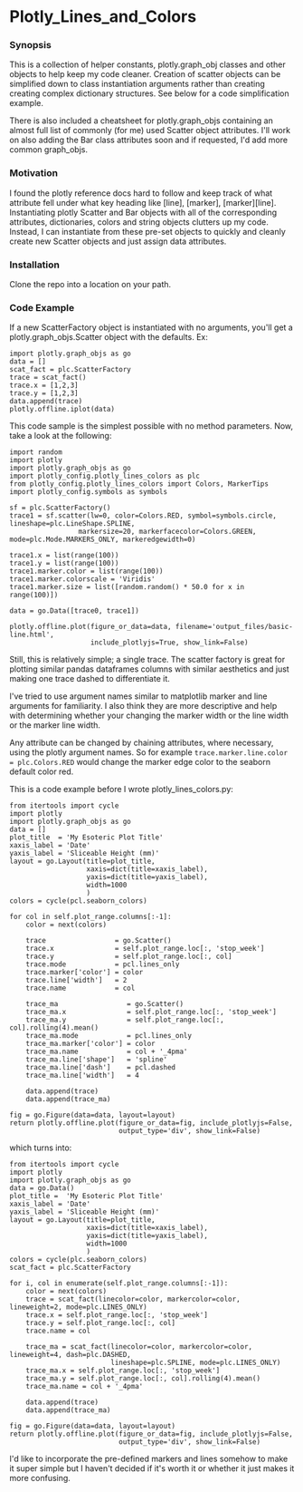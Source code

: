 # Plotly_Lines_and_Colors

### Synopsis
This is a collection of helper constants, plotly.graph_obj classes and other
objects to help keep my code cleaner. Creation of scatter objects can be simplified
down to class instantiation arguments rather than creating creating complex dictionary
structures. See below for a code simplification example.

There is also included a cheatsheet for plotly.graph_objs containing an almost
full list of commonly (for me) used Scatter object attributes. I'll work
on also adding the Bar class attributes soon and if requested, I'd add more
common graph_objs.

### Motivation
I found the plotly reference docs hard to follow and keep track of what attribute
fell under what key heading like [line], [marker], [marker][line].
Instantiating plotly Scatter and Bar objects with all of the corresponding
attributes, dictionaries, colors and string objects clutters up my code.
Instead, I can instantiate from these pre-set objects to quickly and cleanly
create new Scatter objects and just assign data attributes.

### Installation
Clone the repo into a location on your path.

### Code Example
If a new ScatterFactory object is instantiated with no arguments, you'll
get a plotly.graph_objs.Scatter object with the defaults. Ex:

    import plotly.graph_objs as go
    data = []
    scat_fact = plc.ScatterFactory
    trace = scat_fact()
    trace.x = [1,2,3]
    trace.y = [1,2,3]
    data.append(trace)
    plotly.offline.iplot(data)

This code sample is the simplest possible with no method parameters. Now, take a look at the following:

    import random
    import plotly
    import plotly.graph_objs as go
    import plotly_config.plotly_lines_colors as plc
    from plotly_config.plotly_lines_colors import Colors, MarkerTips
    import plotly_config.symbols as symbols

    sf = plc.ScatterFactory()
    trace1 = sf.scatter(lw=0, color=Colors.RED, symbol=symbols.circle, lineshape=plc.LineShape.SPLINE,
                     markersize=20, markerfacecolor=Colors.GREEN, mode=plc.Mode.MARKERS_ONLY, markeredgewidth=0)

    trace1.x = list(range(100))
    trace1.y = list(range(100))
    trace1.marker.color = list(range(100))
    trace1.marker.colorscale = 'Viridis'
    trace1.marker.size = list([random.random() * 50.0 for x in range(100)])

    data = go.Data([trace0, trace1])

    plotly.offline.plot(figure_or_data=data, filename='output_files/basic-line.html',
                        include_plotlyjs=True, show_link=False)

Still, this is relatively simple; a single trace. The scatter factory is great for plotting similar
pandas dataframes columns with similar aesthetics and just making one trace dashed to differentiate it.

I've tried to use argument names similar to matplotlib marker and line arguments for familiarity. I also think
they are more descriptive and help with determining whether your changing the marker width or the line width or
the marker line width.

Any attribute can be changed by chaining attributes, where necessary, using the plotly argument names. So for
example `trace.marker.line.color = plc.Colors.RED` would change the marker edge color to the seaborn default color
red.

This is a code example before I wrote plotly_lines_colors.py:

    from itertools import cycle
    import plotly
    import plotly.graph_objs as go
    data = []
    plot_title  = 'My Esoteric Plot Title'
    xaxis_label = 'Date'
    yaxis_label = 'Sliceable Height (mm)'
    layout = go.Layout(title=plot_title,
                       xaxis=dict(title=xaxis_label),
                       yaxis=dict(title=yaxis_label),
                       width=1000
                       )
    colors = cycle(pcl.seaborn_colors)

    for col in self.plot_range.columns[:-1]:
        color = next(colors)

        trace                 = go.Scatter()
        trace.x               = self.plot_range.loc[:, 'stop_week']
        trace.y               = self.plot_range.loc[:, col]
        trace.mode            = pcl.lines_only
        trace.marker['color'] = color
        trace.line['width']   = 2
        trace.name            = col

        trace_ma                 = go.Scatter()
        trace_ma.x               = self.plot_range.loc[:, 'stop_week']
        trace_ma.y               = self.plot_range.loc[:, col].rolling(4).mean()
        trace_ma.mode            = pcl.lines_only
        trace_ma.marker['color'] = color
        trace_ma.name            = col + '_4pma'
        trace_ma.line['shape']   = 'spline'
        trace_ma.line['dash']    = pcl.dashed
        trace_ma.line['width']   = 4

        data.append(trace)
        data.append(trace_ma)

    fig = go.Figure(data=data, layout=layout)
    return plotly.offline.plot(figure_or_data=fig, include_plotlyjs=False,
                               output_type='div', show_link=False)

which turns into:

    from itertools import cycle
    import plotly
    import plotly.graph_objs as go
    data = go.Data()
    plot_title =  'My Esoteric Plot Title'
    xaxis_label = 'Date'
    yaxis_label = 'Sliceable Height (mm)'
    layout = go.Layout(title=plot_title,
                       xaxis=dict(title=xaxis_label),
                       yaxis=dict(title=yaxis_label),
                       width=1000
                       )
    colors = cycle(plc.seaborn_colors)
    scat_fact = plc.ScatterFactory

    for i, col in enumerate(self.plot_range.columns[:-1]):
        color = next(colors)
        trace = scat_fact(linecolor=color, markercolor=color, lineweight=2, mode=plc.LINES_ONLY)
        trace.x = self.plot_range.loc[:, 'stop_week']
        trace.y = self.plot_range.loc[:, col]
        trace.name = col

        trace_ma = scat_fact(linecolor=color, markercolor=color, lineweight=4, dash=plc.DASHED,
                             lineshape=plc.SPLINE, mode=plc.LINES_ONLY)
        trace_ma.x = self.plot_range.loc[:, 'stop_week']
        trace_ma.y = self.plot_range.loc[:, col].rolling(4).mean()
        trace_ma.name = col + '_4pma'

        data.append(trace)
        data.append(trace_ma)

    fig = go.Figure(data=data, layout=layout)
    return plotly.offline.plot(figure_or_data=fig, include_plotlyjs=False,
                               output_type='div', show_link=False)


I'd like to incorporate the pre-defined markers and lines somehow to make it super simple but I haven't decided if it's worth it
or whether it just makes it more confusing.